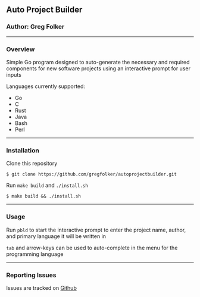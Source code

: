 ## Auto Project Builder
### Author: Greg Folker

-----------------
### Overview

Simple Go program designed to auto-generate the necessary and required components for new software projects
using an interactive prompt for user inputs

Languages currently supported:
   - Go
   - C
   - Rust
   - Java
   - Bash
   - Perl

-----------------
### Installation

Clone this repository

`
$ git clone https://github.com/gregfolker/autoprojectbuilder.git
`

Run `make build` and `./install.sh`

`
$ make build && ./install.sh
`

-----------------
### Usage

Run `pbld` to start the interactive prompt to enter the project name, author, and primary language it will be written in


`tab` and arrow-keys can be used to auto-complete in the menu for the programming language

-----------------
### Reporting Issues

Issues are tracked on [Github](https://github.com/gregfolker/autoprojectbuilder/issues)
